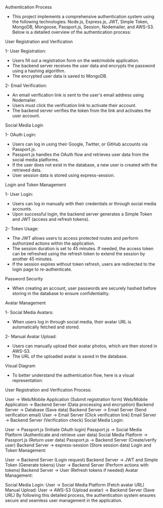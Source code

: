 Authentication Process

- This project implements a comprehensive authentication system using the following technologies: Node.js, Express.js, JWT, Simple Token, MongoDB, Mongoose, Passport.js, Session, Nodemailer, and AWS-S3. Below is a detailed overview of the authentication process:

User Registration and Verification

1- User Registration:

- Users fill out a registration form on the web/mobile application.
- The backend server receives the user data and encrypts the password using a hashing algorithm.
- The encrypted user data is saved to MongoDB.

2- Email Verification:

- An email verification link is sent to the user's email address using Nodemailer.
- Users must click the verification link to activate their account.
- The backend server verifies the token from the link and activates the user account.

Social Media Login

1- OAuth Login:

- Users can log in using their Google, Twitter, or GitHub accounts via Passport.js.
- Passport.js handles the OAuth flow and retrieves user data from the social media platforms.
- If the user does not exist in the database, a new user is created with the retrieved data.
- User session data is stored using express-session.

Login and Token Management

1- User Login:

- Users can log in manually with their credentials or through social media accounts.
- Upon successful login, the backend server generates a Simple Token and JWT (access and refresh tokens).

2- Token Usage:

- The JWT allows users to access protected routes and perform authorized actions within the application.
- The session duration is set to 45 minutes. If needed, the access token can be refreshed using the refresh token to extend the session by another 45 minutes.
- If the session expires without token refresh, users are redirected to the login page to re-authenticate.

Password Security

- When creating an account, user passwords are securely hashed before storing in the database to ensure confidentiality.

Avatar Management

1- Social Media Avatars:

- When users log in through social media, their avatar URL is automatically fetched and stored.

2- Manual Avatar Upload:

- Users can manually upload their avatar photos, which are then stored in AWS-S3.
- The URL of the uploaded avatar is saved in the database.

Visual Diagram

- To better understand the authentication flow, here is a visual representation:

User Registration and Verification Process:

User -> Web/Mobile Application (Submit registration form)
Web/Mobile Application -> Backend Server (Data processing and encryption)
Backend Server -> Database (Save data)
Backend Server -> Email Server (Send verification email)
User -> Email Server (Click verification link)
Email Server -> Backend Server (Verification check)
Social Media Login:

User -> Passport.js (Initiate OAuth login)
Passport.js -> Social Media Platform (Authenticate and retrieve user data)
Social Media Platform -> Passport.js (Return user data)
Passport.js -> Backend Server (Create/verify user)
Backend Server -> express-session (Store session data)
Login and Token Management:

User -> Backend Server (Login request)
Backend Server -> JWT and Simple Token (Generate tokens)
User -> Backend Server (Perform actions with tokens)
Backend Server -> User (Refresh tokens if needed)
Avatar Management:

Social Media Login: User -> Social Media Platform (Fetch avatar URL)
Manual Upload: User -> AWS-S3 (Upload avatar) -> Backend Server (Save URL)
By following this detailed process, the authentication system ensures secure and seamless user management in the application.
